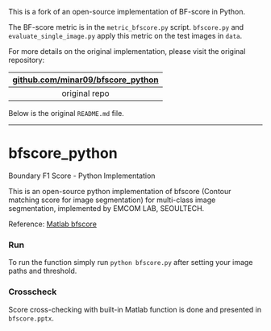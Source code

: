 This is a fork of an open-source implementation of BF-score in Python.

The BF-score metric is in the `metric_bfscore.py` script. `bfscore.py` and `evaluate_single_image.py` apply this metric on the test images in `data`.

For more details on the original implementation, please visit the original repository:

| [github.com/minar09/bfscore_python](https://github.com/minar09/bfscore_python)  |
|:------:|
| original repo |

Below is the original `README.md` file.

---

# bfscore_python
Boundary F1 Score - Python Implementation

This is an open-source python implementation of bfscore (Contour matching score for image segmentation) for multi-class image segmentation, implemented by EMCOM LAB, SEOULTECH.

Reference: [Matlab bfscore](https://www.mathworks.com/help/images/ref/bfscore.html)

### Run
To run the function simply run `python bfscore.py` after setting your image paths and threshold.

### Crosscheck
Score cross-checking with built-in Matlab function is done and presented in `bfscore.pptx`.
